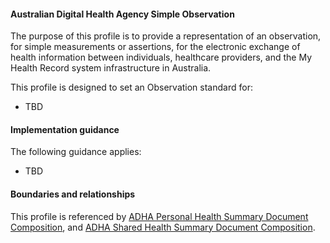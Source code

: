 #### Australian Digital Health Agency Simple Observation
The purpose of this profile is to provide a representation of an observation, for simple measurements or assertions, for the electronic exchange of health information between individuals, healthcare providers, and the My Health Record system infrastructure in Australia.

This profile is designed to set an Observation standard for:
* TBD


#### Implementation guidance
The following guidance applies:
* TBD


#### Boundaries and relationships
This profile is referenced by 
[ADHA Personal Health Summary Document Composition](StructureDefinition-dh-composition-phs-1.html), and
[ADHA Shared Health Summary Document Composition](StructureDefinition-dh-composition-shs-1.html).
